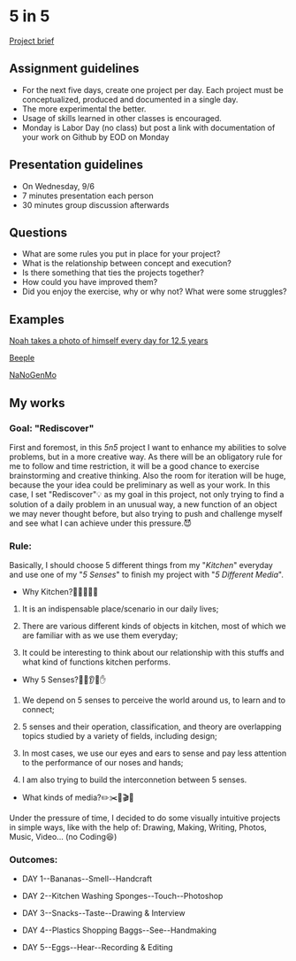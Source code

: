# 5 in 5
[Project brief](https://docs.google.com/a/newschool.edu/document/d/1LOWQXv9i27Uj8eECxLeZi66yjTRcqk260O4kw_98eOc/edit?usp=sharing)

## Assignment guidelines
* For the next five days, create one project per day. Each project must be conceptualized, produced and documented in a single day. 
* The more experimental the better.
* Usage of skills learned in other classes is encouraged.
* Monday is Labor Day (no class) but post a link with documentation of your work on Github by EOD on Monday

## Presentation guidelines
* On Wednesday, 9/6
* 7 minutes presentation each person
* 30 minutes group discussion afterwards

## Questions
* What are some rules you put in place for your project?
* What is the relationship between concept and execution?
* Is there something that ties the projects together?
* How could you have improved them?
* Did you enjoy the exercise, why or why not? What were some struggles?

## Examples
[Noah takes a photo of himself every day for 12.5 years](https://www.youtube.com/watch?v=iPPzXlMdi7o)

[Beeple](http://www.beeple-crap.com/everydays_one.php)

[NaNoGenMo](https://nanogenmo.github.io/)

## My works
### Goal: "Rediscover"

First and foremost, in this *5n5* project I want to enhance my abilities to solve problems, but in a more creative way. As there will be an obligatory rule for me to follow and time restriction, it will be a good chance to exercise brainstorming and creative thinking. Also the room for iteration will be huge, because the your idea could be preliminary as well as your work. In this case, I set "Rediscover":bulb: as my goal in this project, not only trying to find a solution of a daily problem in an unusual way, a new function of an object we may never thought before, but also trying to push and challenge myself and see what I can achieve under this pressure.:smiling_imp:

### Rule:

Basically, I should choose 5 different things from my "*Kitchen*" everyday and use one of my "*5 Senses*" to finish my project with "*5 Different Media*".

* Why Kitchen?:pizza::fork_and_knife::corn::eggplant::beer:

1. It is an indispensable place/scenario in our daily lives;

2. There are various different kinds of objects in kitchen, most of which we are familiar with as we use them everyday;

3. It could be interesting to think about our relationship with this stuffs and what kind of functions kitchen performs.

* Why 5 Senses?:eyes::nose::ear::tongue::hand:

1. We depend on 5 senses to perceive the world around us, to learn and to connect;

2. 5 senses and their operation, classification, and theory are overlapping topics studied by a variety of fields, including design;

3. In most cases, we use our eyes and ears to sense and pay less attention to the performance of our noses and hands;

4. I am also trying to build the interconnetion between 5 senses.

* What kinds of media?:pencil2::scissors::art::clapper::guitar:

Under the pressure of time, I decided to do some visually intuitive projects in simple ways, like with the help of: Drawing, Making, Writing, Photos, Music, Video... (no Coding:satisfied:)

### Outcomes:

* DAY 1--Bananas--Smell--Handcraft

* DAY 2--Kitchen Washing Sponges--Touch--Photoshop

* DAY 3--Snacks--Taste--Drawing & Interview

* DAY 4--Plastics Shopping Baggs--See--Handmaking

* DAY 5--Eggs--Hear--Recording & Editing
